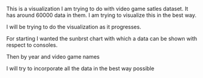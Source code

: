 This is a visualization I am trying to do with video game satles dataset. It has around 60000 data in them. I am trying to visualize this in the best way. 

I will be trying to do the visualization as it progresses. 

For starting I wanted the sunbrst chart with which a data can be shown with respect to consoles.

Then by year and video game names

I will try to incorporate all the data in the best way possible
